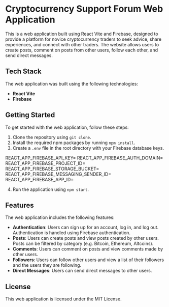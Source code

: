 # Cryptocurrency Support Forum Web Application

This is a web application built using React Vite and Firebase, designed to provide a platform for novice cryptocurrency traders to seek advice, share experiences, and connect with other traders. The website allows users to create posts, comment on posts from other users, follow each other, and send direct messages.

## Tech Stack

The web application was built using the following technologies:

-   **React Vite**
-   **Firebase**

## Getting Started

To get started with the web application, follow these steps:

1. Clone the repository using `git clone`.
2. Install the required npm packages by running `npm install`.
3. Create a `.env` file in the root directory with your Firebase database keys.

REACT_APP_FIREBASE_API_KEY=<your-firebase-api-key>
REACT_APP_FIREBASE_AUTH_DOMAIN=<your-firebase-auth-domain>
REACT_APP_FIREBASE_PROJECT_ID=<your-firebase-project-id>
REACT_APP_FIREBASE_STORAGE_BUCKET=<your-firebase-storage-bucket>
REACT_APP_FIREBASE_MESSAGING_SENDER_ID=<your-firebase-messaging-sender-id>
REACT_APP_FIREBASE_APP_ID=<your-firebase-app-id>

4. Run the application using `npm start`.

## Features

The web application includes the following features:

-   **Authentication**: Users can sign up for an account, log in, and log out. Authentication is handled using Firebase authentication.
-   **Posts**: Users can create posts and view posts created by other users. Posts can be filtered by category (e.g. Bitcoin, Ethereum, Altcoins).
-   **Comments**: Users can comment on posts and view comments made by other users.
-   **Followers**: Users can follow other users and view a list of their followers and the users they are following.
-   **Direct Messages**: Users can send direct messages to other users.

## License

This web application is licensed under the MIT License.
